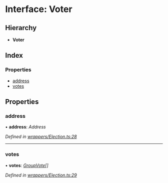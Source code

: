 # Interface: Voter

## Hierarchy

* **Voter**

## Index

### Properties

* [address](_wrappers_election_.voter.md#address)
* [votes](_wrappers_election_.voter.md#votes)

## Properties

###  address

• **address**: *Address*

*Defined in [wrappers/Election.ts:28](https://github.com/medhak1/celo-monorepo/blob/master/packages/sdk/contractkit/src/wrappers/Election.ts#L28)*

___

###  votes

• **votes**: *[GroupVote](_wrappers_election_.groupvote.md)[]*

*Defined in [wrappers/Election.ts:29](https://github.com/medhak1/celo-monorepo/blob/master/packages/sdk/contractkit/src/wrappers/Election.ts#L29)*
